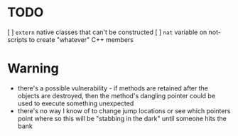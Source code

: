 

# TODO

 [ ] `extern` native classes that can't be constructed
 [ ] `nat` variable on not-scripts to create "whatever" C++ members

# Warning

 * there's a possible vulnerability - if methods are retained after the objects are destroyed, then the method's dangling pointer could be used to execute something unexpected
  * there's no way I know of to change jump locations or see which pointers point where so this will be "stabbing in the dark" until someone hits the bank